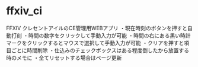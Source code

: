 # ffxiv_ci
FFXIV クレセントアイルのCE管理用WEBアプリ
・現在時刻のボタンを押すと自動打刻
・時間の数字をクリックして手動入力が可能
・時間の右にある黒い時計マークをクリックするとマウスで選択して手動入力が可能
・クリアを押すと項目ごとに時間削除
・仕込みのチェックボックスはある程度倒したから放置する時のメモに
・全てリセットする場合はページ更新
